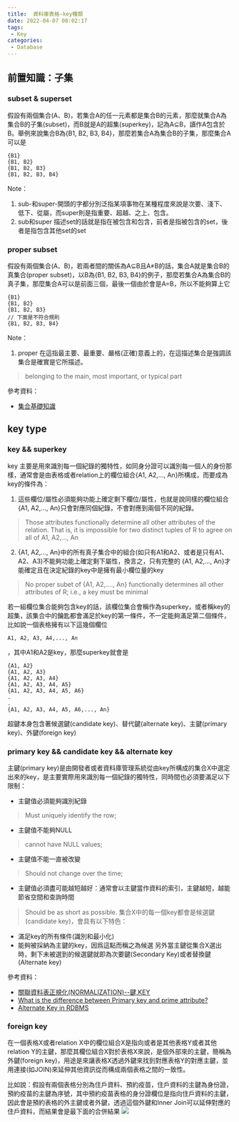 ```yaml
---
title:  資料庫表格-key種類
date: 2022-04-07 00:02:17
tags:
 - Key
categories:
 - Database
---
```


## 前置知識：子集

### subset & superset
假設有兩個集合(A、B)，若集合A的任一元素都是集合B的元素，那麼就集合A為集合B的子集(subset)，而B就是A的超集(superkey)，記為A⊆B，讀作A包含於B。舉例來說集合B為\{B1, B2, B3, B4\}，那麼若集合A為集合B的子集，那麼集合A可以是

```
{B1}
{B1, B2}
{B1, B2, B3}
{B1, B2, B3, B4}
```

Note：
1. sub-和super-開頭的字都分別泛指某項事物在某種程度來說是次要、淺下、低下、從屬，而super則是指重要、超越、之上、包含。
2. sub和super 描述set的話就是指在被包含和包含，前者是指被包含的set，後者是指包含其他set的set

### proper subset
假設有兩個集合(A、B)，若兩者間的關係為A⊆B且A≠B的話，集合A就是集合B的真集合(proper subset)，以B為\{B1, B2, B3, B4\}的例子，那麼若集合A為集合B的真子集，那麼集合A可以是前面三個，最後一個由於會是A=B，所以不能夠算上它
```
{B1}
{B1, B2}
{B1, B2, B3}
// 下面是不符合規則
{B1, B2, B3, B4}
```


Note：
1. proper 在這指最主要、最重要、嚴格(正確)意義上的，在這描述集合是強調該集合是確實是它所描述。
> belonging to the main, most important, or typical part



參考資料：
- [集合基礎知識](https://www.itread01.com/content/1547202186.html)


## key type

### key && superkey
key 主要是用來識別每一個紀錄的獨特性，如同身分證可以識別每一個人的身份那樣，通常會是由表格或者relation上的欄位組合\{A1, A2,..., An\}所構成，而要成為key的條件為：
1. 這些欄位/屬性必須能夠功能上確定剩下欄位/屬性，也就是說同樣的欄位組合\{A1, A2,..., An\}只會對應同個紀錄，不會對應到兩個不同的紀錄。
> Those attributes functionally determine all other attributes of the relation. That is, it is impossible for two distinct tuples of R to agree on all of A1, A2,..., An

2. \{A1, A2,..., An\}中的所有真子集合中的組合(如只有A1和A2、或者是只有A1、A2、A3)不能夠功能上確定剩下屬性，換言之，只有完整的 \{A1, A2,..., An\}才能確定且在決定紀錄的key中是擁有最小欄位量的key
> No proper subet of {A1, A2,...., An} functionally determines all other attributes of R; i.e., a key must be minimal

若一組欄位集合能夠包含key的話，該欄位集合會稱作為superkey，或者稱key的超集，該集合中的鑰匙都會滿足於key的第一條件，不一定能夠滿足第二個條件，比如說一個表格擁有以下這幾個欄位

```
A1, A2, A3, A4,..., An
```

，其中A1和A2是key，那麼superkey就會是

```
{A1, A2}
{A1, A2, A3}
{A1, A2, A3, A4}
{A1, A2, A3, A4, A5}
{A1, A2, A3, A4, A5, A6}
.
.
{A1, A2, A3, A4, A5, A6,..., An}
```

超鍵本身包含著候選鍵(candidate key)、替代鍵(alternate key)、主鍵(primary key)、外鍵(foreign key)

### primary key && candidate key && alternate key 
主鍵(primary key)是由開發者或者資料庫管理系統從由key所構成的集合X中選定出來的key，是主要實際用來識別每一個紀錄的獨特性，同時間也必須要滿足以下限制：
  - 主鍵值必須能夠識別紀錄
  > Must uniquely identify the row;
  - 主鍵值不能夠NULL
  > cannot have NULL values;
  - 主鍵值不能一直被改變
  > Should not change over the time;
  - 主鍵值必須盡可能越短越好：通常會以主鍵當作資料的索引，主鍵越短，越能節省空間和查詢時間
  > Should be as short as possible.
集合X中的每一個key都會是候選鍵(candidate key)，會具有以下特色：
  - 滿足key的所有條件(識別和最小化)
  - 能夠被採納為主鍵的key，因爲這點而稱之為候選
另外當主鍵從集合X選出時，剩下未被選到的候選鍵就即為次要鍵(Secondary Key)或者替換鍵(Alternate key)

參考資料：
- [關聯資料表正規化(NORMALIZATION)--鍵,KEY](https://blog.kkbruce.net/2010/10/normalization-key.html)
- [What is the difference between Primary key and prime attribute?](https://stackoverflow.com/questions/22064977/what-is-the-difference-between-primary-key-and-prime-attribute)
- [Alternate Key in RDBMS](https://www.tutorialspoint.com/Alternate-Key-in-RDBMS)


### foreign key
在一個表格X或者relation X中的欄位組合X是指向或者是其他表格Y或者其他relation Y的主鍵，那麼其欄位組合X對於表格X來說，是個外部來的主鍵，簡稱為外鍵(foreign key)，用途是來讓表格X透過外鍵來找到對應表格Y的對應主鍵，並用連接(如JOIN)來延伸其他資訊從而構成兩個表格之間的一致性。

比如說：假設有兩個表格分別為住戶資料、預約疫苗，住戶資料的主鍵為身份證，預約疫苗的主鍵為序號，其中預約疫苗表格的身分證欄位是指向住戶資料的主鍵，因此會是預約表格的外主鍵或者外鍵，透過這個外鍵和Inner Join可以延伸對應的住戶資料，而結果會是最下面的合併結果
![](https://res.cloudinary.com/dqfxgtyoi/image/upload/v1649260773/blog/database/key/foreign-key-example_ourovc.png)


